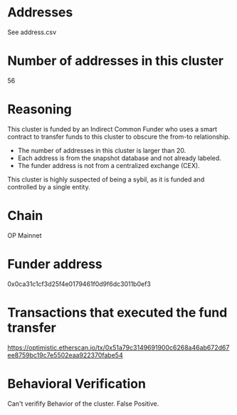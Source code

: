 # Addresses

See address.csv

# Number of addresses in this cluster

56

# Reasoning

This cluster is funded by an Indirect Common Funder who uses a smart contract to transfer funds to this cluster to obscure the from-to relationship.

- The number of addresses in this cluster is larger than 20.
- Each address is from the snapshot database and not already labeled.
- The funder address is not from a centralized exchange (CEX).

This cluster is highly suspected of being a sybil, as it is funded and controlled by a single entity.

# Chain

OP Mainnet

# Funder address

0x0ca31c1cf3d25f4e0179461f0d9f6dc3011b0ef3

# Transactions that executed the fund transfer

https://optimistic.etherscan.io/tx/0x51a79c3149691900c6268a46ab672d67ee8759bc19c7e5502eaa922370fabe54

# Behavioral Verification

Can't verifify Behavior of the cluster. False Positive.
